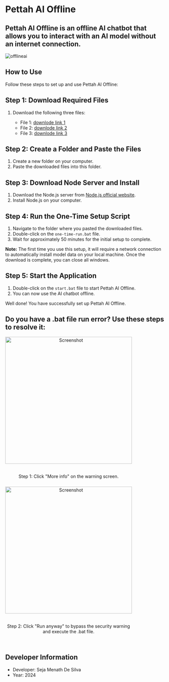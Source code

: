 # **Pettah AI Offline** <br>

## Pettah AI Offline is an offline AI chatbot that allows you to interact with an AI model without an internet connection.<br>


![offlineai](https://github.com/Metacolombo/Pettahai-offline-chatbot-v3/assets/167883376/7a1ccce2-212c-4541-a5b3-9b66b4093fef)<br>


## How to Use<br>

Follow these steps to set up and use Pettah AI Offline:<br>

## Step 1: Download Required Files<br>

1. Download the following three files:

   - File 1: [downlode link 1](https://drive.google.com/file/d/13HEfHGSJfWXed89hTg97cZwaqNU90jpL/view?usp=sharing)<br>
   - File 2: [downlode link 2 ](https://drive.google.com/file/d/1kMIGq9K75hIal8K4EJesnR5ARzQclnmp/view?usp=sharing)<br>
   - File 3: [downlode link 3](https://drive.google.com/file/d/1sXaYog7Be2wpKqU686EXYXzgMwxEYAIe/view?usp=sharing)<br>

## Step 2: Create a Folder and Paste the Files<br>

1. Create a new folder on your computer.
2. Paste the downloaded files into this folder.

## Step 3: Download Node Server and Install<br>

1. Download the Node.js server from [Node.js official website](https://nodejs.org/en/download/prebuilt-installer).
2. Install Node.js on your computer.

## Step 4: Run the One-Time Setup Script<br>

1. Navigate to the folder where you pasted the downloaded files.
2. Double-click on the `one-time-run.bat` file.
3. Wait for approximately 50 minutes for the initial setup to complete.<br>

**Note:** The first time you use this setup, it will require a network connection to automatically install model data on your local machine. Once the download is complete, you can close all windows.<br>

## Step 5: Start the Application<br>

1. Double-click on the `start.bat` file to start Pettah AI Offline.
2. You can now use the AI chatbot offline.<br>

Well done! You have successfully set up Pettah AI Offline.<br>

## Do you have a .bat file run error? Use these steps to resolve it:

<div style="display: grid; grid-template-columns: repeat(2, 1fr); gap: 10px;">
  <div style="text-align: center;">
    <img src="https://github.com/Metacolombo/Pettahai-offline-chatbot-v3/assets/167883376/d1a183ec-2e0e-4fba-b4ed-b97091114143" alt="Screenshot" width="400"/><br>
    <br><p>Step 1: Click "More info" on the warning screen.</p>
  </div><br>
  <div style="text-align: center;">
    <img src="https://github.com/Metacolombo/Pettahai-offline-chatbot-v3/assets/167883376/7ac70f3f-263a-4e94-a145-c8cbd78194a5" alt="Screenshot" width="400"/><br>
    <br><p>Step 2: Click "Run anyway" to bypass the security warning and execute the .bat file.</p>
  </div>
</div><br>








## Developer Information


- Developer: Seja Menath De Silva
- Year: 2024
